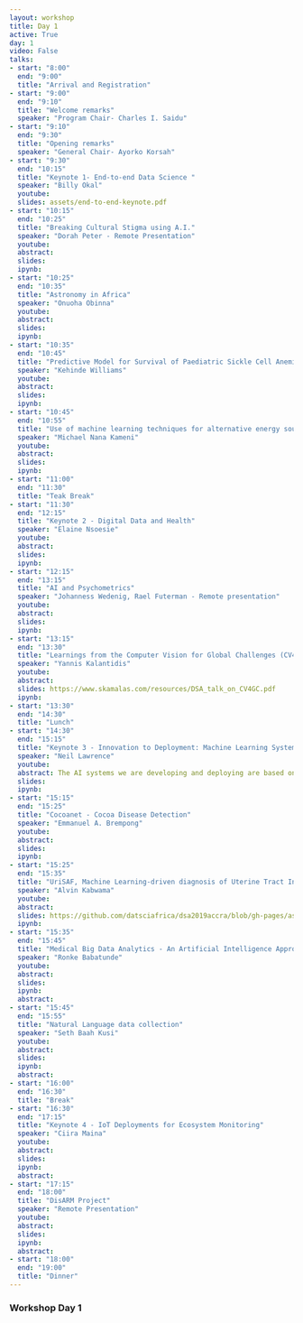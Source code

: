 ```yaml
---
layout: workshop
title: Day 1
active: True
day: 1
video: False
talks:
- start: "8:00"
  end: "9:00"
  title: "Arrival and Registration"
- start: "9:00"
  end: "9:10"
  title: "Welcome remarks"
  speaker: "Program Chair- Charles I. Saidu"
- start: "9:10"
  end: "9:30"
  title: "Opening remarks"
  speaker: "General Chair- Ayorko Korsah"
- start: "9:30"
  end: "10:15"
  title: "Keynote 1- End-to-end Data Science "
  speaker: "Billy Okal"
  youtube:
  slides: assets/end-to-end-keynote.pdf
- start: "10:15"
  end: "10:25"
  title: "Breaking Cultural Stigma using A.I."
  speaker: "Dorah Peter - Remote Presentation"
  youtube:
  abstract:
  slides:
  ipynb:
- start: "10:25"
  end: "10:35"
  title: "Astronomy in Africa"
  speaker: "Onuoha Obinna"
  youtube:
  abstract:
  slides:
  ipynb:
- start: "10:35"
  end: "10:45"
  title: "Predictive Model for Survival of Paediatric Sickle Cell Anemia Patients using Data Mining Technique"
  speaker: "Kehinde Williams"
  youtube:
  abstract:
  slides:
  ipynb:
- start: "10:45"
  end: "10:55"
  title: "Use of machine learning techniques for alternative energy sources"
  speaker: "Michael Nana Kameni"
  youtube:
  abstract:
  slides:
  ipynb:
- start: "11:00"
  end: "11:30"
  title: "Teak Break"
- start: "11:30"
  end: "12:15"
  title: "Keynote 2 - Digital Data and Health"
  speaker: "Elaine Nsoesie"
  youtube:
  abstract:
  slides:
  ipynb:
- start: "12:15"
  end: "13:15"
  title: "AI and Psychometrics"
  speaker: "Johanness Wedenig, Rael Futerman - Remote presentation"
  youtube:
  abstract:
  slides:
  ipynb:
- start: "13:15"
  end: "13:30"
  title: "Learnings from the Computer Vision for Global Challenges (CV4GC) initiative"
  speaker: "Yannis Kalantidis"
  youtube:
  abstract:
  slides: https://www.skamalas.com/resources/DSA_talk_on_CV4GC.pdf
  ipynb:
- start: "13:30"
  end: "14:30"
  title: "Lunch"
- start: "14:30"
  end: "15:15"
  title: "Keynote 3 - Innovation to Deployment: Machine Learning System Design"
  speaker: "Neil Lawrence"
  youtube:
  abstract: The AI systems we are developing and deploying are based on interconnected machine learning components. There is a need for  AI-assisted design and monitoring of these systems to ensure they perform robustly, safely and accurately in their deployed environment. We address the entire pipeline of AI system development, from data acquisition to decision making. Data Oriented Architectures are an ecosystem that includes system monitoring for performance, interpretability and fairness.
  slides:
  ipynb:
- start: "15:15"
  end: "15:25"
  title: "Cocoanet - Cocoa Disease Detection"
  speaker: "Emmanuel A. Brempong"
  youtube:
  abstract:
  slides:
  ipynb:
- start: "15:25"
  end: "15:35"
  title: "UriSAF, Machine Learning-driven diagnosis of Uterine Tract Infections "
  speaker: "Alvin Kabwama"
  youtube:
  abstract:
  slides: https://github.com/datsciafrica/dsa2019accra/blob/gh-pages/assets/workshop_presentations/UriSAF_NCC_Deck.pdf
  ipynb:
- start: "15:35"
  end: "15:45"
  title: "Medical Big Data Analytics - An Artificial Intelligence Approach"
  speaker: "Ronke Babatunde"
  youtube:
  abstract:
  slides:
  ipynb:
  abstract:
- start: "15:45"
  end: "15:55"
  title: "Natural Language data collection"
  speaker: "Seth Baah Kusi"
  youtube:
  abstract:
  slides:
  ipynb:
  abstract:
- start: "16:00"
  end: "16:30"
  title: "Break"
- start: "16:30"
  end: "17:15"
  title: "Keynote 4 - IoT Deployments for Ecosystem Monitoring"
  speaker: "Ciira Maina"
  youtube:
  abstract:
  slides:
  ipynb:
  abstract:
- start: "17:15"
  end: "18:00"
  title: "DisARM Project"
  speaker: "Remote Presentation"
  youtube:
  abstract:
  slides:
  ipynb:
  abstract:
- start: "18:00"
  end: "19:00"
  title: "Dinner"
---
```


<h3> <b>Workshop Day 1 </b></h3>
